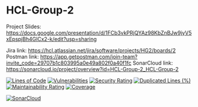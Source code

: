 # HCL-Group-2

Project Slides:
https://docs.google.com/presentation/d/1FCb3vkPRjQYAz98KbZnBJw9jyV5xEpspjBh4GICx2-k/edit?usp=sharing

Jira link: https://hcl.atlassian.net/jira/software/projects/HG2/boards/2
Postman link: https://app.getpostman.com/join-team?invite_code=29707b1c803995a0e49a802f0a40f1fc
SonarCloud link: https://sonarcloud.io/project/overview?id=HCL-Group-2_HCL-Group-2

[![Lines of Code](https://sonarcloud.io/api/project_badges/measure?project=hcl-group-2_HCL-Group-2&metric=ncloc)](https://sonarcloud.io/summary/new_code?id=hcl-group-2_HCL-Group-2) 
[![Vulnerabilities](https://sonarcloud.io/api/project_badges/measure?project=hcl-group-2_HCL-Group-2&metric=vulnerabilities)](https://sonarcloud.io/summary/new_code?id=hcl-group-2_HCL-Group-2)
[![Security Rating](https://sonarcloud.io/api/project_badges/measure?project=hcl-group-2_HCL-Group-2&metric=security_rating)](https://sonarcloud.io/summary/new_code?id=hcl-group-2_HCL-Group-2)
[![Duplicated Lines (%)](https://sonarcloud.io/api/project_badges/measure?project=HCL-Group-2_HCL-Group-2&metric=duplicated_lines_density)](https://sonarcloud.io/summary/new_code?id=HCL-Group-2_HCL-Group-2)
[![Maintainability Rating](https://sonarcloud.io/api/project_badges/measure?project=hcl-group-2_HCL-Group-2&metric=sqale_rating)](https://sonarcloud.io/summary/new_code?id=hcl-group-2_HCL-Group-2)
[![Coverage](https://sonarcloud.io/api/project_badges/measure?project=HCL-Group-2_HCL-Group-2&metric=coverage)](https://sonarcloud.io/summary/new_code?id=HCL-Group-2_HCL-Group-2)

[![SonarCloud](https://sonarcloud.io/images/project_badges/sonarcloud-orange.svg)](https://sonarcloud.io/summary/new_code?id=hcl-group-2_HCL-Group-2)
